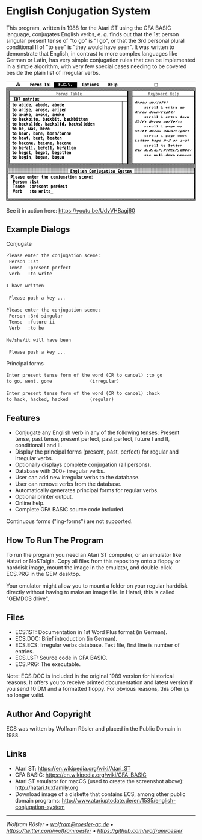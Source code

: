 # English Conjugation System

This program, written in 1988 for the Atari ST using the GFA BASIC language, conjugates English verbs, e. g. finds out that the 1st person singular present tense of "to go" is "I go", or that the 3rd personal plural conditional II of "to see" is "they would have seen". It was written to demonstrate that English, in contrast to more complex languages like German or Latin, has very simple conjugation rules that can be implemented in a simple algorithm, with very few special cases needing to be covered beside the plain list of irregular verbs.

![Screenshot](screenshot.png)

See it in action here: https://youtu.be/UdvVHBagj60

## Example Dialogs

Conjugate

```
Please enter the conjugation sceme:
 Person :1st
 Tense  :present perfect
 Verb   :to write
 
I have written
 
 Please push a key ...
  
Please enter the conjugation sceme:
 Person :3rd singular
 Tense  :future ii
 Verb   :to be
 
He/she/it will have been

 Please push a key ...
```

Principal forms

```
Enter present tense form of the word (CR to cancel) :to go
to go, went, gone              (irregular)

Enter present tense form of the word (CR to cancel) :hack
to hack, hacked, hacked        (regular)
```

## Features

* Conjugate any English verb in any of the following tenses: Present tense, past tense, present perfect, past perfect, future I and II, conditional I and II.
* Display the principal forms (present, past, perfect) for regular and irregular verbs.
* Optionally displays complete conjugation (all persons).
* Database with 300+ irregular verbs.
* User can add new irregular verbs to the database.
* User can remove verbs from the database.
* Automatically generates principal forms for regular verbs.
* Optional printer output.
* Online help.
* Complete GFA BASIC source code included.

Continuous forms ("ing-forms") are not supported.

## How To Run The Program

To run the program you need an Atari ST computer, or an emulator like Hatari or NoSTalgia. Copy all files from this repository onto a floppy or harddisk image, mount the image in the emulator, and double-click ECS.PRG in the GEM desktop.

Your emulator might allow you to mount a folder on your regular harddisk directly without having to make an image file. In Hatari, this is called  "GEMDOS drive".

## Files

* ECS.1ST: Documentation in 1st Word Plus format (in German).
* ECS.DOC: Brief introduction (in German).
* ECS.ECS: Irregular verbs database. Text file, first line is number of entries.
* ECS.LST: Source code in GFA BASIC.
* ECS.PRG: The executable.

Note: ECS.DOC is included in the original 1989 version for historical reasons. It offers you to receive printed documentation and latest version if you send 10 DM and a formatted floppy. For obvious reasons, this offer i‚s no longer valid.

## Author And Copyright

ECS was written by Wolfram Rösler and placed in the Public Domain in 1988.

## Links

* Atari ST: https://en.wikipedia.org/wiki/Atari_ST
* GFA BASIC: https://en.wikipedia.org/wiki/GFA_BASIC
* Atari ST emulator for macOS (used to create the screenshot above): http://hatari.tuxfamily.org
* Download image of a diskette that contains ECS, among other public domain programs: http://www.atariuptodate.de/en/1535/english-conjugation-system

---
*Wolfram Rösler • wolfram@roesler-ac.de • https://twitter.com/wolframroesler • https://github.com/wolframroesler*
